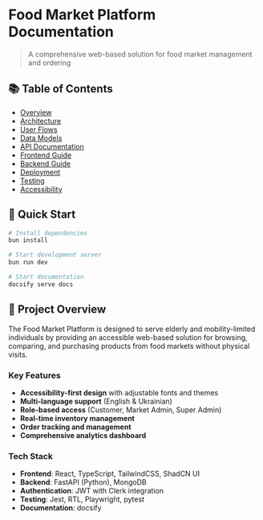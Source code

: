 # Food Market Platform Documentation

> A comprehensive web-based solution for food market management and ordering

## 📚 Table of Contents

* [Overview](overview.md)
* [Architecture](architecture.md)
* [User Flows](user-flows.md)
* [Data Models](data-models.md)
* [API Documentation](api-docs.md)
* [Frontend Guide](frontend-guide.md)
* [Backend Guide](backend-guide.md)
* [Deployment](deployment.md)
* [Testing](testing.md)
* [Accessibility](accessibility.md)

## 🚀 Quick Start

```bash
# Install dependencies
bun install

# Start development server
bun run dev

# Start documentation
docsify serve docs
```

## 🎯 Project Overview

The Food Market Platform is designed to serve elderly and mobility-limited individuals by providing an accessible web-based solution for browsing, comparing, and purchasing products from food markets without physical visits.

### Key Features

* **Accessibility-first design** with adjustable fonts and themes
* **Multi-language support** (English & Ukrainian)
* **Role-based access** (Customer, Market Admin, Super Admin)
* **Real-time inventory management**
* **Order tracking and management**
* **Comprehensive analytics dashboard**

### Tech Stack

* **Frontend**: React, TypeScript, TailwindCSS, ShadCN UI
* **Backend**: FastAPI (Python), MongoDB
* **Authentication**: JWT with Clerk integration
* **Testing**: Jest, RTL, Playwright, pytest
* **Documentation**: docsify
